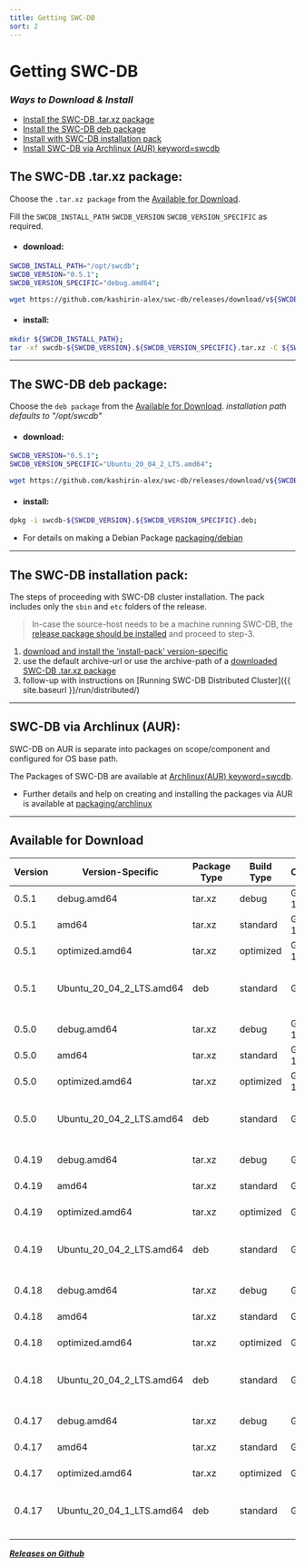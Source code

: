 ```yaml
---
title: Getting SWC-DB
sort: 2
---
```




# Getting SWC-DB




### _Ways to Download & Install_

* [Install the SWC-DB .tar.xz package](#the-swc-db-tarxz-package)
* [Install the SWC-DB deb package](#the-swc-db-deb-package)
* [Install with SWC-DB installation pack](#the-swc-db-installation-pack)
* [Install SWC-DB via Archlinux (AUR) keyword=swcdb](#swc-db-via-archlinux-aur)






## The SWC-DB .tar.xz package:
Choose the `.tar.xz package` from the  [Available for Download](#available-for-download).

Fill the ```SWCDB_INSTALL_PATH``` ```SWCDB_VERSION``` ```SWCDB_VERSION_SPECIFIC``` as required.

* #### download:

```bash
SWCDB_INSTALL_PATH="/opt/swcdb";
SWCDB_VERSION="0.5.1";
SWCDB_VERSION_SPECIFIC="debug.amd64";

wget https://github.com/kashirin-alex/swc-db/releases/download/v${SWCDB_VERSION}/swcdb-${SWCDB_VERSION}.${SWCDB_VERSION_SPECIFIC}.tar.xz;
```

* #### install:

```bash
mkdir ${SWCDB_INSTALL_PATH};
tar -xf swcdb-${SWCDB_VERSION}.${SWCDB_VERSION_SPECIFIC}.tar.xz -C ${SWCDB_INSTALL_PATH};
```



***



## The SWC-DB deb package:

Choose the `deb package` from the  [Available for Download](#available-for-download).
_installation path defaults to "/opt/swcdb"_


* #### download:

```bash
SWCDB_VERSION="0.5.1";
SWCDB_VERSION_SPECIFIC="Ubuntu_20_04_2_LTS.amd64";

wget https://github.com/kashirin-alex/swc-db/releases/download/v${SWCDB_VERSION}/swcdb-${SWCDB_VERSION}.${SWCDB_VERSION_SPECIFIC}.deb;
```

* #### install:

```bash
dpkg -i swcdb-${SWCDB_VERSION}.${SWCDB_VERSION_SPECIFIC}.deb;
```
* For details on making a Debian Package [packaging/debian](https://github.com/kashirin-alex/swc-db/tree/master/packaging/debian)



***



## The SWC-DB installation pack:
The steps of proceeding with SWC-DB cluster installation. The pack includes only the `sbin` and `etc` folders of the release.

> In-case the source-host needs to be a machine running SWC-DB, the [release package should be installed](#the-swc-db-tarxz-package) and proceed to step-3.

1. [download and install the 'install-pack' version-specific](#download)
2. use the default archive-url or use the archive-path of a [downloaded SWC-DB .tar.xz package](#download)
3. follow-up with instructions on [Running SWC-DB Distributed Cluster]({{ site.baseurl }}/run/distributed/)



***



## SWC-DB via Archlinux (AUR):
SWC-DB on AUR is separate into packages on scope/component and configured for OS base path.

The Packages of SWC-DB are available at [Archlinux(AUR) keyword=swcdb](https://aur.archlinux.org/packages/?K=swcdb).
* Further details and help on creating and installing the packages via AUR is available at [packaging/archlinux](https://github.com/kashirin-alex/swc-db/tree/master/packaging/archlinux)



***


## Available for Download

|   Version   |   Version-Specific                 |  Package Type     |     Build Type    | Compiler    | Architectures / Platforms           | Link           |
|     ---     |          ---                       |       ---         |        ---        |     ---     | ---                                 |  ---           |
| 0.5.1       | debug.amd64                        | tar.xz            | debug             | GCC-10.3    | GLIBC-2.27 amd64                    | [download](https://github.com/kashirin-alex/swc-db/releases/download/v0.5.1/swcdb-0.5.1.debug.amd64.tar.xz) |
| 0.5.1       | amd64                              | tar.xz            | standard          | GCC-10.3    | GLIBC-2.27 amd64                    | [download](https://github.com/kashirin-alex/swc-db/releases/download/v0.5.1/swcdb-0.5.1.amd64.tar.xz) |
| 0.5.1       | optimized.amd64                    | tar.xz            | optimized         | GCC-10.3    | GLIBC-2.27 amd64                    | [download](https://github.com/kashirin-alex/swc-db/releases/download/v0.5.1/swcdb-0.5.1.optimized.amd64.tar.xz) |
| 0.5.1       | Ubuntu_20_04_2_LTS.amd64           | deb               | standard          | GCC-9.3     | GLIBC-2.31 Ubuntu-20.04LTS amd64    | [download](https://github.com/kashirin-alex/swc-db/releases/download/v0.5.1/swcdb-0.5.1.Ubuntu_20_04_2_LTS.amd64.deb) |
|             |                       |                   |                   |             |                                     |                 |
| 0.5.0       | debug.amd64                        | tar.xz            | debug             | GCC-10.3    | GLIBC-2.27 amd64                    | [download](https://github.com/kashirin-alex/swc-db/releases/download/v0.5.0/swcdb-0.5.0.debug.amd64.tar.xz) |
| 0.5.0       | amd64                              | tar.xz            | standard          | GCC-10.3    | GLIBC-2.27 amd64                    | [download](https://github.com/kashirin-alex/swc-db/releases/download/v0.5.0/swcdb-0.5.0.amd64.tar.xz) |
| 0.5.0       | optimized.amd64                    | tar.xz            | optimized         | GCC-10.3    | GLIBC-2.27 amd64                    | [download](https://github.com/kashirin-alex/swc-db/releases/download/v0.5.0/swcdb-0.5.0.optimized.amd64.tar.xz) |
| 0.5.0       | Ubuntu_20_04_2_LTS.amd64           | deb               | standard          | GCC-9.3     | GLIBC-2.31 Ubuntu-20.04LTS amd64    | [download](https://github.com/kashirin-alex/swc-db/releases/download/v0.5.0/swcdb-0.5.0.Ubuntu_20_04_2_LTS.amd64.deb) |
|             |                       |                   |                   |             |                                     |                 |
| 0.4.19      | debug.amd64                        | tar.xz            | debug             | GCC-9.3     | GLIBC-2.27 amd64                    | [download](https://github.com/kashirin-alex/swc-db/releases/download/v0.4.19/swcdb-0.4.19.debug.amd64.tar.xz) |
| 0.4.19      | amd64                              | tar.xz            | standard          | GCC-9.3     | GLIBC-2.27 amd64                    | [download](https://github.com/kashirin-alex/swc-db/releases/download/v0.4.19/swcdb-0.4.19.amd64.tar.xz) |
| 0.4.19      | optimized.amd64                    | tar.xz            | optimized         | GCC-9.3     | GLIBC-2.27 amd64                    | [download](https://github.com/kashirin-alex/swc-db/releases/download/v0.4.19/swcdb-0.4.19.optimized.amd64.tar.xz) |
| 0.4.19      | Ubuntu_20_04_2_LTS.amd64           | deb               | standard          | GCC-9.3     | GLIBC-2.31 Ubuntu-20.04LTS amd64    | [download](https://github.com/kashirin-alex/swc-db/releases/download/v0.4.19/swcdb-0.4.19.Ubuntu_20_04_2_LTS.amd64.deb) |
|             |                       |                   |                   |             |                                     |                 |
| 0.4.18      | debug.amd64                        | tar.xz            | debug             | GCC-9.3     | GLIBC-2.27 amd64                    | [download](https://github.com/kashirin-alex/swc-db/releases/download/v0.4.18/swcdb-0.4.18.debug.amd64.tar.xz) |
| 0.4.18      | amd64                              | tar.xz            | standard          | GCC-9.3     | GLIBC-2.27 amd64                    | [download](https://github.com/kashirin-alex/swc-db/releases/download/v0.4.18/swcdb-0.4.18.amd64.tar.xz) |
| 0.4.18      | optimized.amd64                    | tar.xz            | optimized         | GCC-9.3     | GLIBC-2.27 amd64                    | [download](https://github.com/kashirin-alex/swc-db/releases/download/v0.4.18/swcdb-0.4.18.optimized.amd64.tar.xz) |
| 0.4.18      | Ubuntu_20_04_2_LTS.amd64           | deb               | standard          | GCC-9.3     | GLIBC-2.31 Ubuntu-20.04LTS amd64    | [download](https://github.com/kashirin-alex/swc-db/releases/download/v0.4.18/swcdb-0.4.18.Ubuntu_20_04_2_LTS.amd64.deb) |
|             |                       |                   |                   |             |                                     |                 |
| 0.4.17      | debug.amd64                        | tar.xz            | debug             | GCC-9.3     | GLIBC-2.27 amd64                    | [download](https://github.com/kashirin-alex/swc-db/releases/download/v0.4.17/swcdb-0.4.17.debug.amd64.tar.xz) |
| 0.4.17      | amd64                              | tar.xz            | standard          | GCC-9.3     | GLIBC-2.27 amd64                    | [download](https://github.com/kashirin-alex/swc-db/releases/download/v0.4.17/swcdb-0.4.17.amd64.tar.xz) |
| 0.4.17      | optimized.amd64                    | tar.xz            | optimized         | GCC-9.3     | GLIBC-2.27 amd64                    | [download](https://github.com/kashirin-alex/swc-db/releases/download/v0.4.17/swcdb-0.4.17.optimized.amd64.tar.xz) |
| 0.4.17      | Ubuntu_20_04_1_LTS.amd64           | deb               | standard          | GCC-9.3     | GLIBC-2.31 Ubuntu-20.04LTS amd64    | [download](https://github.com/kashirin-alex/swc-db/releases/download/v0.4.17/swcdb-0.4.17.Ubuntu_20_04_1_LTS.amd64.deb) |
|             |                       |                   |                   |             |                                     |                 |


_**[Releases on Github](https://github.com/kashirin-alex/swc-db/releases)**_


